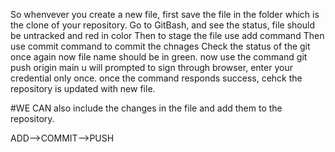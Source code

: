 So whenvever you create a new file, first save the file in the folder which is the clone of your repository.
Go to GitBash, and see the status, file should be untracked and red in color
Then to stage the file use add command
Then use commit command to commit the chnages
Check the status of the git once again
now file name should be in green.
now use the command git push origin main
u will prompted to sign through browser, enter your credential only once.
once the command responds success, cehck the repository is updated with new file.

#WE CAN also include the changes in the file and add them to the repository.

ADD-->COMMIT-->PUSH
